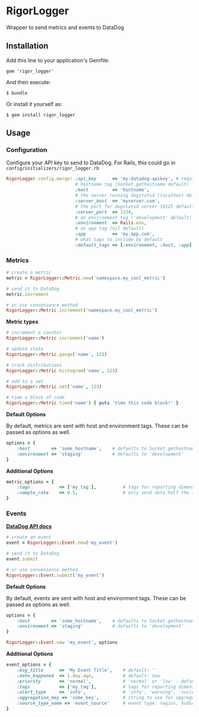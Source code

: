 # RigorLogger

Wrapper to send metrics and events to DataDog

## Installation

Add this line to your application's Gemfile:

    gem 'rigor_logger'

And then execute:

    $ bundle

Or install it yourself as:

    $ gem install rigor_logger

## Usage

### Configuration
Configure your API key to send to DataDog. For Rails, this could go in ```config/initializers/rigor_logger.rb```
```ruby
RigorLogger.config.merge! :api_key      => 'my-datadog-apikey', # required
                          # hostname tag (Socket.gethostname default)
                          :host         => 'hostname',          
                          # the server running dogstatsd (localhost default)
                          :server_host  => 'myserver.com',      
                          # the port for dogstatsd server (8125 default)
                          :server_port  => 1234,
                          # an environment tag ('development' default)
                          :environment  => Rails.env,
                          # an app tag (nil default)
                          :app          => 'my.app.com',
                          # what tags to include by default
                          :default_tags => [:environment, :host, :app]
```

### Metrics
```ruby
# create a metric
metric = RigorLogger::Metric.new('namespace.my_cool_metric')

# send it to DataDog
metric.increment

# or use convenience method
RigorLogger::Metric.increment('namespace.my_cool_metric')
```

__Metric types__

```ruby
# increment a counter
RigorLogger::Metric.increment('name')

# update state
RigorLogger::Metric.gauge('name', 123)

# track distributions
RigorLogger::Metric.histogram('name', 123)

# add to a set
RigorLogger::Metric.set('name', 123)

# time a block of code
RigorLogger::Metric.time('name') { puts 'time this code block!' }
```
__Default Options__

By default, metrics are sent with host and environment tags. These can be passed as options as well.
```ruby
options = {
    :host        => 'some_hostname',    # defaults to Socket.gethostname
    :environment => 'staging'           # defaults to 'development'
}
```

__Additional Options__
```ruby
metric_options = {
    :tags           => ['my_tag'],          # tags for reporting dimensions
    :sample_rate    => 0.5,                 # only send data half the time
}
```

### Events
__[DataDog API docs](http://docs.datadoghq.com/api/#events)__
```ruby
# create an event
event = RigorLogger::Event.new('my_event')

# send it to DataDog
event.submit

# or use convenience method
RigorLogger::Event.submit('my_event')
```

__Default Options__

By default, events are sent with host and environment tags. These can be passed as options as well.
```ruby
options = {
    :host        => 'some_hostname',    # defaults to Socket.gethostname
    :environment => 'staging'           # defaults to 'development'
}

RigorLogger::Event.new 'my_event', options
```
__Additional Options__
```ruby
event_options = {
    :msg_title      => 'My Event Title',    # default: ''
    :date_happened  => 1.day.ago,           # default: now
    :priority       => 'normal',            # 'normal' or 'low' - default 'normal'
    :tags           => ['my_tag'],          # tags for reporting dimensions
    :alert_type     => 'info',              # 'info', 'warning', 'success', or 'error'
    :aggregation_key => 'some_key',         # string to use for aggregation
    :source_type_name => 'event_source'     # event type: nagios, hudson, jenkins, user, my apps, feed, chef, puppet, git, bitbucket, fabric, capistrano
}
```
